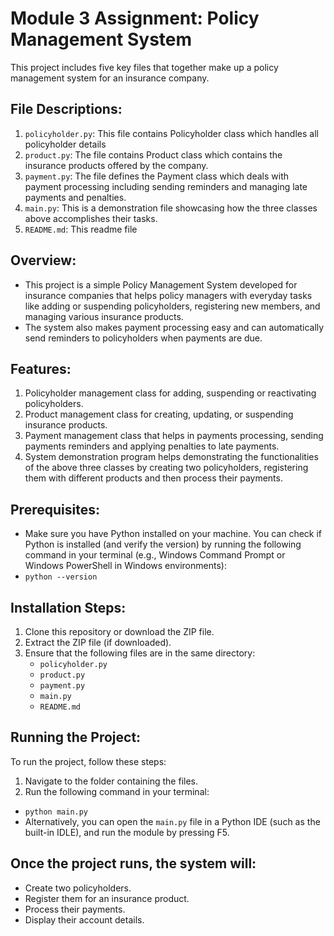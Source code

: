 # Module 3 Assignment: Policy Management System

This project includes five key files that together make up a policy management system for an insurance company.

## File Descriptions:
1. `policyholder.py`: This file contains Policyholder class which handles all policyholder details
2. `product.py`: The file contains Product class which contains the insurance products offered by the company.
3. `payment.py`: The file defines the Payment class which deals with payment processing including sending reminders and managing late payments and penalties.
4. `main.py`: This is a demonstration file showcasing how the three classes above accomplishes their tasks.
5. `README.md`: This readme file

## Overview:
- This project is a simple Policy Management System developed for insurance companies that helps policy managers with everyday tasks like adding or suspending policyholders, registering new members, and managing various insurance products. 
- The system also makes payment processing easy and can automatically send reminders to policyholders when payments are due.

## Features:
1. Policyholder management class for adding, suspending or reactivating policyholders.
2. Product management class for creating, updating, or suspending insurance products.
3. Payment management class that helps in payments processing, sending payments reminders and applying penalties to late payments.
4. System demonstration program helps demonstrating the functionalities of the above three classes by creating two policyholders, registering them with different products and then process their payments.

## Prerequisites:
- Make sure you have Python installed on your machine. You can check if Python is installed (and verify the version) by running the following command in your terminal (e.g., Windows Command Prompt or Windows PowerShell in Windows environments):
- `python --version`

## Installation Steps:
1. Clone this repository or download the ZIP file.
2. Extract the ZIP file (if downloaded).
3. Ensure that the following files are in the same directory:
   - `policyholder.py`
   - `product.py`
   - `payment.py`
   - `main.py`
   - `README.md`

## Running the Project:
To run the project, follow these steps:
1. Navigate to the folder containing the files.
2. Run the following command in your terminal:
- `python main.py`
- Alternatively, you can open the `main.py` file in a Python IDE (such as the built-in IDLE), and run the module by pressing F5.

## Once the project runs, the system will:
- Create two policyholders.
- Register them for an insurance product.
- Process their payments.
- Display their account details.
